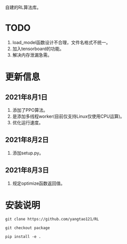自建的RL算法库。
# TODO
1. load_model函数设计不合理，文件名格式不统一。
2. 加入tensorboard的功能。
3. 解决内存泄漏急需。
# 更新信息
## 2021年8月1日
1. 添加了PPO算法。
2. 是添加多线程worker(目前仅支持Linux仅使用CPU运算)。
3. 优化运行速度。
## 2021年8月2日
1. 添加setup.py。
## 2021年8月3日
1. 规定optimize函数返回值。

# 安装说明
`git clone https://github.com/yangtao121/RL
`

`git checkout package`

`pip install -e .`